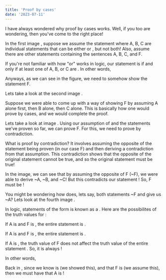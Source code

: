 ```yaml
---
title: 'Proof by cases'
date: '2023-07-11'
---
```

I have always wondered why proof by cases works. Well, if you too are wondering, then you've come to the right place!

In the first image <FigureButton fname = '2023-07-11/images/pg1.png'>, suppose we assume the statement <HighlightedText backgroundColor='yellow' text='"A or B or C"'> where A, B, C are individual statements that can be either <HighlightedText backgroundColor='green' text='true'> or <HighlightedText backgroundColor='red' text='false'>, but not both! Also, assume there are other statements containing the sentences A, B, C, and F.

If you're not familiar with how "or" works in logic, our statement is <HighlightedText backgroundColor='green' text='true'> if and only if at least one of A, B, or C are <HighlightedText backgroundColor='green' text='true'>. In other words, <HighlightedText backgroundColor='green' text='the statement is false if and only if ALL of A, B, and C are false!'> 

Anyways, as we can see in the figure, we need to somehow show the statement F. 

Lets take a look at the second image <FigureButton fname='2023-07-11/images/pg2.png'>.

Suppose we were able to come up with a way of showing F by assuming A alone first, then B alone, then C alone. This is basically how one would prove by cases, and we would complete the proof. <HighlightedText backgroundColor='red' text='But why exactly does this prove F?'>

Lets take a look at image <FigureButton fname='2023-07-11/images/pg3.png'>. Using our assumption of <HighlightedText backgroundColor='yellow' text='"A or B or C"'> and the statements we've proven so far, we can prove F. For this, we need to prove by contradiction.

What is proof by contradiction? It involves assuming the opposite of the statement being proven (in our case F) and then deriving a contradiction from that assumption. This contradiction shows that the opposite of the original statement cannot be true, and so the original statement must be true!

In the image, we can see that by assuming the opposite of F (~F), we were able to derive ~A, ~B, and ~C! But this contradicts our statement <HighlightedText backgroundColor='yellow' text='"A or B or C"'>! So, F must be <HighlightedText backgroundColor='green' text='true'>!

You might be wondering how does, lets say, both statements ~F and <HighlightedText backgroundColor='yellow' text='A -> F'> give us ~A? Lets look at the fourth image <FigureButton fname='2023-07-11/images/pg4.png'>.

In logic, statements of the form <HighlightedText backgroundColor='yellow' text='A -> F'> is known as a <HighlightedText backgroundColor='green' text='conditional statement'>. Here are the possibilites of the truth values for <HighlightedText backgroundColor='yellow' text='A -> F'>:

If A is <HighlightedText backgroundColor='green' text='true'> and F is <HighlightedText backgroundColor='green' text='true'>, the entire statement <HighlightedText backgroundColor='yellow' text='A -> F'> is <HighlightedText backgroundColor='green' text='true'>.

If A is <HighlightedText backgroundColor='green' text='true'> and F is <HighlightedText backgroundColor='red' text='false'>, the entire statement <HighlightedText backgroundColor='yellow' text='A -> F'> is <HighlightedText backgroundColor='red' text='false'>.

If A is <HighlightedText backgroundColor='red' text='false'>, the truth value of F does not affect the truth value of the entire statement <HighlightedText backgroundColor='yellow' text='A -> F'>. So, it is always <HighlightedText backgroundColor='green' text='true'>!

In other words, <HighlightedText text='A -> F is false if and only if A is true and F is false!' backgroundColor='green' >

Back in <FigureButton fname='2023-07-11/images/pg3.png'>, since we know <HighlightedText backgroundColor='yellow' text='A -> F'> is <HighlightedText backgroundColor='green' text='true'> (we showed this), and that F is <HighlightedText backgroundColor='red' text='false'> (we assume this), then we must have that A is <HighlightedText backgroundColor='red' text='false'>!
